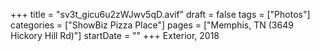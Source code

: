 +++
title = "sv3t_gicu6u2zWJwv5qD.avif"
draft = false
tags = ["Photos"]
categories = ["ShowBiz Pizza Place"]
pages = ["Memphis, TN (3649 Hickory Hill Rd)"]
startDate = ""
+++
Exterior, 2018
